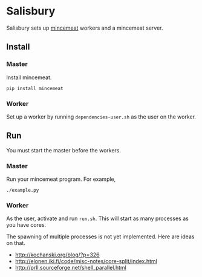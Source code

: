 Salisbury
=======

Salisbury sets up [mincemeat](https://github.com/michaelfairley/mincemeatpy)
workers and a mincemeat server.

## Install

### Master
Install mincemeat.

    pip install mincemeat

### Worker
Set up a worker by running `dependencies-user.sh` as the user on the worker.

## Run
You must start the master before the workers.

### Master
Run your mincemeat program. For example,

    ./example.py

### Worker
As the user, activate and run `run.sh`. This will start as many processes
as you have cores.

The spawning of multiple processes is not yet implemented. Here are ideas on
that.

* http://kochanski.org/blog/?p=326
* http://elonen.iki.fi/code/misc-notes/core-split/index.html
* http://prll.sourceforge.net/shell_parallel.html

